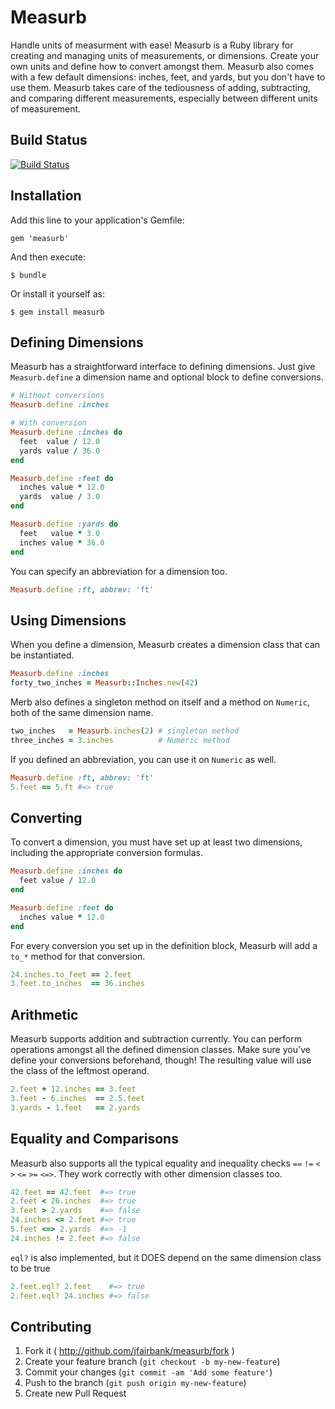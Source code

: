 # Measurb

Handle units of measurment with ease! Measurb is a Ruby library for creating and managing units of measurements, or dimensions. Create your own units and define how to convert amongst them. Measurb also comes with a few default dimensions: inches, feet, and yards, but you don't have to use them. Measurb takes care of the tediousness of adding, subtracting, and comparing different measurements, especially between different units of measurement.

## Build Status
[![Build Status](https://travis-ci.org/jfairbank/measurb.svg?branch=master)](https://travis-ci.org/jfairbank/measurb)

## Installation

Add this line to your application's Gemfile:

    gem 'measurb'

And then execute:

    $ bundle

Or install it yourself as:

    $ gem install measurb

## Defining Dimensions

Measurb has a straightforward interface to defining dimensions. Just give `Measurb.define` a dimension name and optional block to define conversions.

```ruby
# Without conversions
Measurb.define :inches

# With conversion
Measurb.define :inches do
  feet  value / 12.0
  yards value / 36.0
end

Measurb.define :feet do
  inches value * 12.0
  yards  value / 3.0
end

Measurb.define :yards do
  feet   value * 3.0
  inches value * 36.0
end
```

You can specify an abbreviation for a dimension too.

```ruby
Measurb.define :ft, abbrev: 'ft'
```

## Using Dimensions

When you define a dimension, Measurb creates a dimension class that can be instantiated.

```ruby
Measurb.define :inches
forty_two_inches = Measurb::Inches.new(42)
```

Merb also defines a singleton method on itself and a method on `Numeric`, both of the same dimension name.

```ruby
two_inches   = Measurb.inches(2) # singleton method
three_inches = 3.inches          # Numeric method
```

If you defined an abbreviation, you can use it on `Numeric` as well.

```ruby
Measurb.define :ft, abbrev: 'ft'
5.feet == 5.ft #=> true
```

## Converting

To convert a dimension, you must have set up at least two dimensions, including the appropriate conversion formulas.

```ruby
Measurb.define :inches do
  feet value / 12.0
end

Measurb.define :feet do
  inches value * 12.0
end
```

For every conversion you set up in the definition block, Measurb will add a `to_*` method for that conversion.

```ruby
24.inches.to_feet == 2.feet
3.feet.to_inches  == 36.inches
```

## Arithmetic

Measurb supports addition and subtraction currently. You can perform operations amongst all the defined dimension classes. Make sure you've define your conversions beforehand, though! The resulting value will use the class of the leftmost operand.

```ruby
2.feet + 12.inches == 3.feet
3.feet - 6.inches  == 2.5.feet
3.yards - 1.feet   == 2.yards
```

## Equality and Comparisons

Measurb also supports all the typical equality and inequality checks `==`  `!=`  `<`  `>`  `<=`  `>=` `<=>`. They work correctly with other dimension classes too.

```ruby
42.feet == 42.feet  #=> true
2.feet < 26.inches  #=> true
3.feet > 2.yards    #=> false
24.inches <= 2.feet #=> true
5.feet <=> 2.yards  #=> -1
24.inches != 2.feet #=> false
```

`eql?` is also implemented, but it DOES depend on the same dimension class to be true

```ruby
2.feet.eql? 2.feet    #=> true
2.feet.eql? 24.inches #=> false
```

## Contributing

1. Fork it ( http://github.com/jfairbank/measurb/fork )
2. Create your feature branch (`git checkout -b my-new-feature`)
3. Commit your changes (`git commit -am 'Add some feature'`)
4. Push to the branch (`git push origin my-new-feature`)
5. Create new Pull Request
